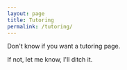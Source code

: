```yaml
---
layout: page
title: Tutoring
permalink: /tutoring/
---
```


Don't know if you want a tutoring page.

If not, let me know, I'll ditch it.
